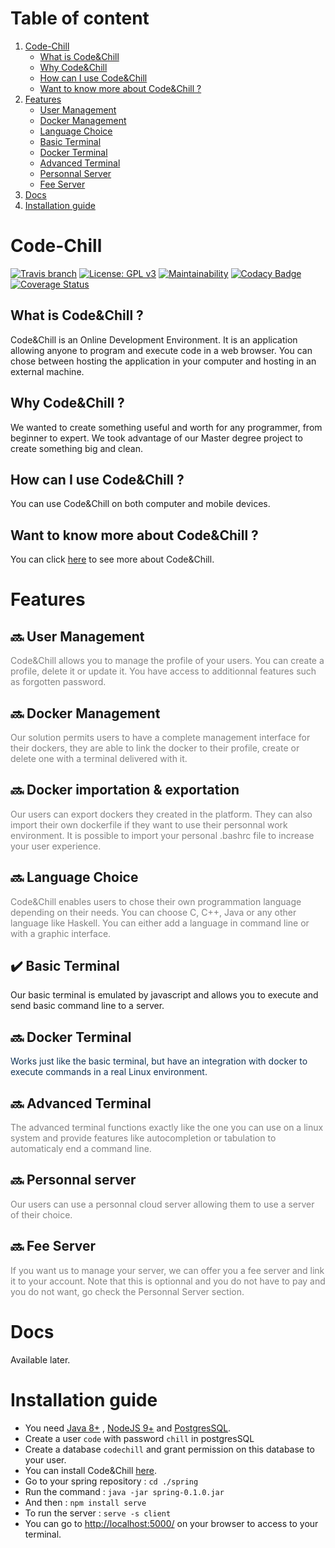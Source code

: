 # Table of content
1. [Code-Chill](#code-chill)
	* [What is Code&Chill](#what-is-codechill-)
	* [Why Code&Chill](#why-codechill-)
	* [How can I use Code&Chill](#how-can-i-use-codechill-)
	* [Want to know more about Code&Chill ?](#want-to-know-more-about-codechill-)
2. [Features](#features)
	* [User Management](#soon-user-management)
	* [Docker Management](#soon-docker-management)
	* [Language Choice](#soon-language-choice)
	* [Basic Terminal](heavy_check_mark-basic-terminal)
	* [Docker Terminal](#soon-docker-terminal)
	* [Advanced Terminal](#soon-advanced-terminal)
	* [Personnal Server](#soon-personnal-server)
	* [Fee Server](#soon-fee-server)
3. [Docs](#docs)
4. [Installation guide](#installation-guide)

# Code-Chill

[![Travis branch](https://img.shields.io/travis/CodeChillAlluna/code-chill/master.svg?style=flat-square)](https://travis-ci.org/CodeChillAlluna/code-chill)
[![License: GPL v3](https://img.shields.io/badge/License-GPL%20v3-blue.svg)](https://github.com/CodeChillAlluna/code-chill/blob/master/LICENSE)
[![Maintainability](https://api.codeclimate.com/v1/badges/b61e96a6f14db189b5b1/maintainability)](https://codeclimate.com/github/CodeChillAlluna/code-chill/maintainability)
[![Codacy Badge](https://api.codacy.com/project/badge/Grade/3373b12b915d4be68943182e1c2ff979)](https://www.codacy.com/app/Lulu300/code-chill?utm_source=github.com&amp;utm_medium=referral&amp;utm_content=CodeChillAlluna/code-chill&amp;utm_campaign=Badge_Grade)
[![Coverage Status](https://coveralls.io/repos/github/CodeChillAlluna/code-chill/badge.svg?branch=master)](https://coveralls.io/github/CodeChillAlluna/code-chill?branch=master)


## What is Code&Chill ?
Code&Chill is an Online Development Environment.
It is an application allowing anyone to program and execute code in a web browser.
You can chose between hosting the application in your computer and hosting in an external machine.

## Why Code&Chill ?
We wanted to create something useful and worth for any programmer, from beginner to expert. We took advantage of our Master degree project to create something big and clean.

## How can I use Code&Chill ?
You can use Code&Chill on both computer and mobile devices.

## Want to know more about Code&Chill ?
You can click <a href="https://github.com/CodeChillAlluna/code-chill">here</a> to see more about Code&Chill.

# Features
## :soon: User Management 
<span style="color:grey;">Code&Chill allows you to manage the profile of your users. You can create a profile, delete it or update it. You have access to additionnal features such as forgotten password.</span>
## :soon: Docker Management
<span style="color:grey;">Our solution permits users to have a complete management interface for their dockers, they are able to link the docker to their profile, create or delete one with a terminal delivered with it.</span>
## :soon: Docker importation & exportation
<span style="color:grey;">Our users can export dockers they created in the platform. They can also import their own dockerfile if they want to use their personnal work environment. It is possible to import your personal .bashrc file to increase your user experience.</span>
## :soon: Language Choice
<span style="color:grey;">Code&Chill enables users to chose their own programmation language depending on their needs. You can choose C, C++, Java or any other language like Haskell. You can either add a language in command line or with a graphic interface.</span>
## :heavy_check_mark: Basic Terminal 
Our basic terminal is emulated by javascript and allows you to execute and send basic command line to a server.
## :soon: Docker Terminal
<span style="color:#123456;"> Works just like the basic terminal, but have an integration with docker to execute commands in a real Linux environment.</span>
## :soon: Advanced Terminal
<span style="color:grey;">The advanced terminal functions exactly like the one you can use on a linux system and provide features like autocompletion or tabulation to automaticaly end a command line.</span>
## :soon: Personnal server
<span style="color:grey;">Our users can use a personnal cloud server allowing them to use a server of their choice.</span>
## :soon: Fee Server
<span style="color:grey;">If you want us to manage your server, we can offer you a fee server and link it to your account. Note that this is optionnal and you do not have to pay and you do not want, go check the Personnal Server section.</span>

# Docs
Available later.

# Installation guide
* You need <a href="http://www.oracle.com/technetwork/java/javase/downloads/jre8-downloads-2133155.html">Java 8+</a> , <a href="https://nodejs.org/en/">NodeJS 9+</a> and <a href="https://www.postgresql.org/download/">PostgresSQL</a>.
* Create a user `code` with password `chill` in postgresSQL
* Create a database `codechill` and grant permission on this database to your user.
* You can install Code&Chill <a href="https://github.com/CodeChillAlluna/code-chill/releases">here</a>.
* Go to your spring repository : `cd ./spring`
* Run the command : `java -jar spring-0.1.0.jar`
* And then : `npm install serve`
* To run the server : `serve -s client` 
* You can go to <a href="http://localhost:5000/">http://localhost:5000/</a> on your browser to access to your terminal.
